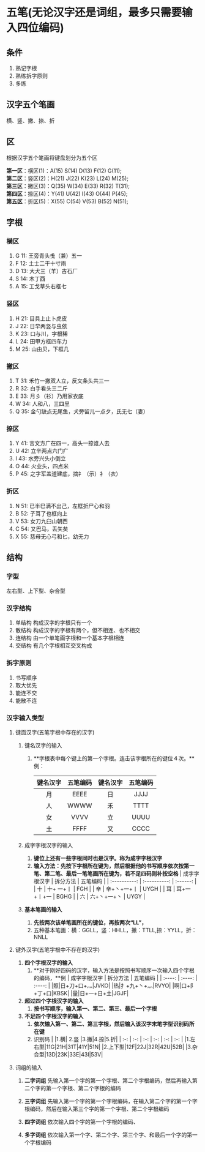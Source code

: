 <!--
 * @Description: 五笔练习Day1
 * @Author: HZQ
 * @Date: 2020-11-17 19:51:24
 * @LastEditTime: 2020-12-29 19:57:42
-->

# 五笔(无论汉字还是词组，最多只需要输入四位编码)

## 条件

1. 熟记字根
2. 熟练拆字原则
3. 多练

## 汉字五个笔画

横、竖、撇、捺、折

## 区

根据汉字五个笔画将键盘划分为五个区

**第一区**：横区(1)：A(15) S(14) D(13) F(12) G(11);  
**第二区**：竖区(2)：H(21) J(22) K(23) L(24) M(25);  
**第三区**：撇区(3)：Q(35) W(34) E(33) R(32) T(31);  
**第四区**：捺区(4)：Y(41) U(42) I(43) O(44) P(45);  
**第五区**：折区(5)：X(55) C(54) V(53) B(52) N(51);

## 字根

### 横区

1. G 11: 王旁青头戋（兼）五一
2. F 12: 土士二干十寸雨
3. D 13: 大犬三（羊）古石厂
4. S 14: 木丁西
5. A 15: 工戈草头右框七

### 竖区

1. H 21: 目具上止卜虎皮
2. J 22: 日早两竖与虫依
3. K 23: 口与川，字根稀
4. L 24: 田甲方框四车力
5. M 25: 山由贝，下框几

### 撇区

1. T 31: 禾竹一撇双人立，反文条头共三一
2. R 32: 白手看头三二斤
3. E 33: 月彡（衫）乃用家衣底
4. W 34: 人和八，三四里
5. Q 35: 金勺缺点无尾鱼，犬旁留儿一点夕，氏无七（妻）

### 捺区

1. Y 41: 言文方广在四一，高头一捺谁人去
2. U 42: 立辛两点六门疒
3. I 43: 水旁兴头小倒立
4. O 44: 火业头，四点米
5. P 45: 之字军盖道建底，摘礻（示）衤（衣）

### 折区

1. N 51: 已半巳满不出己，左框折尸心和羽
2. B 52: 子耳了也框向上
3. V 53: 女刀九臼山朝西
4. C 54: 又巴马，丢矢矣
5. X 55: 慈母无心弓和匕，幼无力

## 结构

### 字型

左右型、上下型、杂合型

### 汉字结构

1. 单结构 构成汉字的字根只有一个  
2. 散结构 构成汉字的字根有两个，但不相连、也不相交  
3. 连结构 由一个单笔画字根和一个基本字根相连  
4. 交结构 有几个字根相互交叉构成

### 拆字原则

1. 书写顺序  
2. 取大优先  
3. 能连不交  
4. 能散不连

### 汉字输入类型

1. 键面汉字(五笔字根中存在的汉字)
   1. 键名汉字的输入
      1. **字根表中每个键上的第一个字根。连击该字根所在的键位４次。**例：

            | 键名汉字 | 五笔编码 | 键名汉字 | 五笔编码 |
            | :------: | :------: | :------: | :------: |
            |    月    |   EEEE   |    日    |   JJJJ   |
            |    人    |   WWWW   |    禾    |   TTTT   |
            |    女    |   VVVV   |    立    |   UUUU   |
            |    土    |   FFFF   |    又    |   CCCC   |

   2. 成字字根汉字的输入
      1. **键位上还有一些字根同时也是汉字。称为成字字根汉字**
      2. **输入方法：先按下字根所在键为，然后根据他的书写顺序依次按第一笔、第二笔、最后一笔笔画所在键为，若不足四码则补按空格**
            | 成字字根汉字 |   拆分方法   | 五笔编码 |
            | :----------: | :----------: | :------: |
            |      十      | 十+    一+丨 |   FGH    |
            |      辛      | 辛+丶+一+丨  |   UYGH   |
            |      耳      | 耳+一+丨+一  |   BGHG   |
            |      六      | 六+丶+一+丶  |   UYGY   |
   3. **基本笔画的输入**
      1. **先按两次该单笔画所在的键位，再按两次“LL”，**
      2. 五种基本笔画：横：GGLL，竖：HHLL，撇：TTLL,捺：YYLL，折：NNLL
2. 键外汉字(五笔字根中不存在的汉字)
   1. **四个字根汉字的输入**
      1. **对于刚好四码的汉字，输入方法是按照书写顺序一次输入四个字根的编码，**例
            | 成字字根汉字 |   拆分方法   | 五笔编码 |
            | :----: | :----: | :----: |
            |照|日+刀+口+灬|JVKO|
            |热|扌+九+丶+灬|RVYO|
            |啊|口+阝+丁+口|KBSK|
            |量|日+一+日+土|JGJF|
   2. **超过四个字根汉字的输入**
      1. **按书写顺序，输入第一、第二、第三、最后一个字根**
   3. **不足四个字根汉字的输入**
      1. **依次输入第一、第二、第三字根，然后输入该汉字末笔字型识别码所在键**
      2. 识别码
            |  |1.横| 2.竖 |3.撇|4.捺|5.折|
            | :-: | :-: | :-: | :-: | :-: | :-: |
            |1.左右型|11G|21H|31T|41Y|51N|
            |2.上下型|12F|22J|32R|42U|52B|
            |3.杂合型|13D|23K|33E|43I|53V|

3. 词组的输入
   1. **二字词组**
      先输入第一个字的第一个字根、第二个字根编码，然后再输入第二个字的第一个字根、第二个字根的编码

   2. **三字词组**
      先输入第一个字的第一个字根编码，在输入第二个字的第一个字根编码，然后在输入第三个字的第一个字根、第二个字根编码

   3. **四字词组**
      依次输入四个字的第一个字根的编码、

   4. **多字词组**
      依次输入第一个字、第二个字、第三个字、和最后一个字的第一个字根编码
